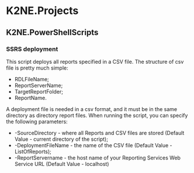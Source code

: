 # K2NE.Projects

## K2NE.PowerShellScripts
### SSRS deployment
This script deploys all reports specified in a CSV file. The structure of csv file is pretty much simple:
 - RDLFileName;
 - ReportServerName;
 - TargetReportFolder;
 - ReportName.

A deployment file is needed in a csv format, and it must be in the same directory as directory report files.
When running the script, you can specify the following parameters:
 - -SourceDirectory - where all Reports and CSV files are stored (Default Value - current directory of the script);
 - -DeploymentFileName - the name of the CSV file (Default Value - ListOfReports);
 - -ReportServername - the host name of your Reporting Services Web Service URL (Default Value - localhost)
